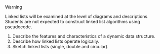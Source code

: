 > [!warning]
> Linked lists will be examined at the level of diagrams and descriptions. Students are not expected to construct linked list algorithms using pseudocode.

1. Describe the features and characteristics of a dynamic data structure.
2. Describe how linked lists operate logically.
3. Sketch linked lists (single, double and circular).